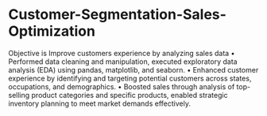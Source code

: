# Customer-Segmentation-Sales-Optimization
Objective is Improve customers experience by analyzing sales data • Performed data cleaning and manipulation, executed exploratory data analysis (EDA) using pandas, matplotlib, and seaborn. • Enhanced customer experience by identifying and targeting potential customers across states, occupations, and demographics. • Boosted sales through analysis of top-selling product categories and specific products, enabled strategic inventory planning to meet market demands effectively.
